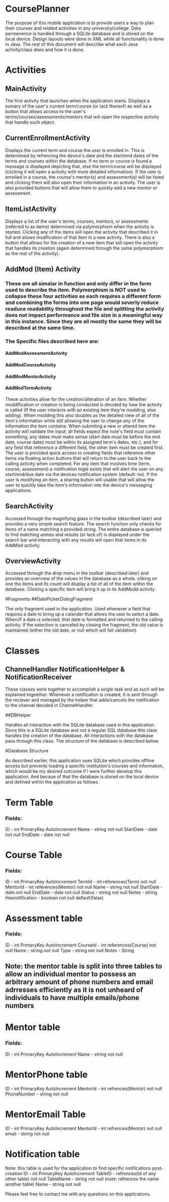 # CoursePlanner

The purpose of this mobile application is to provide users a way to plan their courses and related activities in any university/college. Data permenence is handled through a SQLite database and is stored on the local device. Design layouts were done in XML while all functionality is done in Java. The rest of this document will describe what each Java activity/class does and how it is done.

# Activities
## MainActivity

The first activity that launches when the application starts. Displays a sumary of the user's current term/course (or lack thereof) as well as a button that allows access to the user's terms/courses/assessments/mentors that will open the respective activity that handle such object.

## CurrentEnrollmentActivity

Displays the current term and course the user is enrolled in. This is determined by refrencing the device's date and the start/end dates of the terms and courses within the database. If no term or course is found a message is displayed depicting that, else the term/course will be displayed (clicking it will open a activity with more detailed information). If the user is enrolled in a course, the course's mentor(s) and assessment(s) will be listed and clicking them will also open their information in an activity. The user is also provided buttons that will allow them to quickly add a new mentor or assessment.

## ItemListActivity

Displays a list of the user's terms, courses, mentors, or assessments (referred to as items) determined via polymorphism when the activity is started. Clicking any of the items will open the activity that described it in full and allows modification of that item in a new activity. There is also a button that allows for the creation of a new item that will open the activity that handles its creation (again determined through the same polymorphism as the rest of the activity).

## AddMod (Item) Activity
### These are all simalar in function and only differ in the form used to describe the item. Polymorphism is NOT used to collapse these four activities as each requires a different form and combining the forms into one page would severly reduce readuce readability throughout the file and splitting the activity does not impact performance and file size in a meaningful way in this instance. Since they are all mostly the same they will be described at the same time.
### The Specific files described here are:
#### AddModAssessmentActivity
#### AddModCourseActivity
#### AddModMentorActivity
#### AddModTermActivity

These activities allow for the creation/alteration of an item. Whether moddification or creation is being conducted is decided by how the activity is called (If the user interacts with an existing item they're modding, else adding). When modding this also doubles as the detailed view of all of the item's information while still allowing the user to change any of the information the item contains. When submiting a new or altered item the activity will validate the input; all fields expect the note's field must contain something, any dates must make sense (start date must be before the end date, course dates must be within its assigned term's dates, etc.), and for any field that reference a different field, the other item must be created first. The user is provided quick access to creating fields that reference other items via floating action buttons that will return to the user back to the calling activity when completed. For any item that involves time (term, course, assessment) a notification togle exists that will alert the user on any start/end/due date via the devices notification system (default: no). If the user is modifying an item, a sharing button will usable that will allow the user to quickly take the item's information into the device's messaging applications.

## SearchActivity

Accessed through the magnifying glass in the toolbar (described later) and provides a very simple search feature. The search function only checks for items of a name matching a provided string. The entire database is queried to find matching anmes and results (or lack of) is displayed under the search bar and interacting with any results will open that items in its AddMod activity.

## OverviewActivity

Accessed through the drop menu in the toolbar (described later) and provides an overview of the values in the database as a whole. cliking on one the items and its count will display a list of all of the item  within the database. Clicking a specific item will bring it up in its AddModd activity.

#Fragments
##DatePickerDialogFragment

The only fragment used in the application. Used whenever a field that requires a date to bring up a calander that allows the user to select a date. When/if a date is selected, that date is formatted and returned to the calling activity. If the selection is canceled by closing the fragment, the old value is maintained (either the old date, or null which will fail validation).

# Classes
## ChannelHandler NotificationHelper & NotificationReceiver

These classes work together to accomplish a single task and as such will be explained togeether. Whenever a notification is created, it is sent through the reciever and managed by the helper that adds/cancels the notification to the channel decided in ChannelHandler.

##DBHelper

Handles all interaction with the SQLite database used in this application. Since this is a SQLite database and not a regular SQL database this class handles the creation of the database. All interactions with the database pass through this class. The structure of the database is described below.

#Database Structure

As described earlier, this application uses SQLite which provides offline access but prevents loading a specific institution's courses and information, which would be my desired outcome if I were further develop this application. And becaue of that the database is stored on the local device and defined within the application as follows.

# Term Table
### Fields:
ID - int PrimaryKey AutoIncrement
Name - string not null
StartDate - date not null
EndDate - date not null

# Course Table
### Fields:
ID - int PrimaryKey AutoIncrement
TermId - int references(Term) not null
MentorId - int references(Mentor) not null
Name - string not null
StartDate - date not null
EndDate - date not null
Status - string not null
Notes - string
Hasnotification - boolean not null default(false)

# Assessment table
### Fields:
ID - int PrimaryKey AutoIncrement
CourseId - int references(Course) not null
Name - string not null
Type - string not null
Notes - String


## Note: the mentor table is split into three tables to allow an individual mentor to possess an arbitrary amount of phone numbers and email adrresses efficiently as it is not unheard of individuals to have multiple emails/phone numbers 
# Mentor table
### Fields:
ID - int PrimaryKey AutoIncrement
Name - string not null

# MentorPhone table
ID - int PrimaryKey AutoIncrement
MentorId - int refrences(Mentor) not null
PhoneNumber - string not null

# MentorEmail Table
ID - int PrimaryKey AutoIncrement
MentorId - int refrences(Mentor) not null
email - string not null

# Notification table
Note: this table is used for the application to find specific notifications post-creation
ID - int PrimaryKey AutoIncrement
TableID - refrences(Id of any other table) not null
TableName - string not null (note: refrences the name another table)
Name - string not null

Please feel free to contact me with any questions on this applications.
